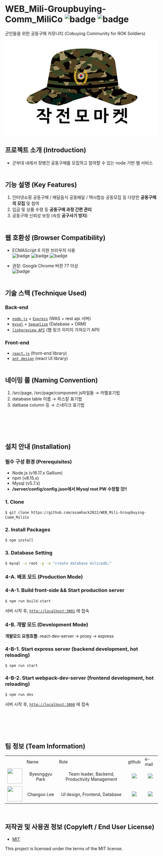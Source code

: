 # WEB_Mili-Groupbuying-Comm_MiliCo ![badge](https://img.shields.io/badge/license-MIT-blue) ![badge](https://img.shields.io/badge/node-16.17.0-blue)

군인들을 위한 공동구매 커뮤니티
(Cobuying Community for ROK Soldiers)

![Logo](https://raw.githubusercontent.com/osamhack2022/WEB_Mili-Groupbuying-Comm_MiliCo/main/src/assets/img/JJMicon.png)

## 프로젝트 소개 (Introduction)

- 군부대 내에서 장병간 공동구매를 모집하고 참여할 수 있는 node 기반 웹 서비스
  <br/><br/>

## 기능 설명 (Key Features)

1. 인터넷쇼핑 공동구매 / 배달음식 공동배달 / 택시합승 공동모집 등 다양한 **공동구매의 모집** 및 참여
2. 입금 및 상품 수령 등 **공동구매 과정 간편 관리**
3. 공동구매 신뢰성 보장 (속칭 **공구사기 방지**)
   <br/><br/>

## 웹 호환성 (Browser Compatibility)

- ECMAScript 6 지원 브라우저 사용  
  ![badge](https://img.shields.io/badge/chrome-51.0%2B-orange)
  ![badge](https://img.shields.io/badge/ie-15.0%2B-orange)
  ![badge](https://img.shields.io/badge/firefox-54.0%2B-orange)

- 권장: Google Chrome 버젼 77 이상  
  ![badge](https://img.shields.io/badge/chrome-77.0%2B-green)
  <br/><br/>

## 기술 스택 (Technique Used)

### Back-end

- [`node.js`](https://nodejs.org/ko/) + [`Express`](https://expressjs.com/ko/) (WAS + rest api 서버)
- [`mysql`](https://www.mysql.com/) + [`Sequelize`](https://sequelize.org/v4/) (Database + ORM)
- [`linkpreview API`](https://www.linkpreview.net/) (웹 링크 이미지 가져오기 API)

### Front-end

- [`react.js`](https://ko.reactjs.org/) (front-end library)
- [`ant design`](https://ant.design/) (react UI library)
  <br/><br/>

## 네이밍 룰 (Naming Convention)

1. /src/page, /src/page/component js파일들 → 카멜표기법
2. database table 이름 → 파스칼 표기법
3. datbase column 등 → 스네이크 표기법

<br/><br/>
<br/><br/>

## 설치 안내 (Installation)

### 필수 구성 환경 (Prerequisites)

- Node.js (v16.17.x Gallium)
- npm (v8.15.x)
- Mysql (v5.7.x)
- **/server/config/config.json에서 Mysql root PW 수정할 것!!**

### 1. Clone

```shell
$ git clone https://github.com/osamhack2022/WEB_Mili-Groupbuying-Comm_MiliCo
```

### 2. Install Packages

```bash
$ npm install
```

### 3. Database Setting

```bash
$ mysql -u root -p -e "create database milicodb;"
```

### 4-A. 배포 모드 (Production Mode)

### 4-A-1. Build front-side && Start production server

```shell
$ npm run build-start
```

서버 시작 후,
[`http://localhost:3001`](http://localhost:3001) 에 접속

### 4-B. 개발 모드 (Development Mode)

**개발모드 요청흐름**: react-dev-server → proxy → express

### 4-B-1. Start express server (backend development, hot reloading)

```shell
$ npm run start
```

### 4-B-2. Start webpack-dev-server (frontend development, hot reloading)

```shell
$ npm run dev
```

서버 시작 후,
[`http://localhost:3000`](http://localhost:3000) 에 접속

<br/><br/> <br/><br/>

## 팀 정보 (Team Information)

<table>
 <tr>
  <td></td>
  <td>Name</td>
  <td>Role</td>
  <td>github</td>
  <td>e-mail</td>
 </tr>
   
 <tr>
  <td align='center'><img src="https://avatars.githubusercontent.com/u/55678893?s=400&u=d33563c6434ee31ca9962788e006604cbaa51ca9&v=4" width="50" height="50"></td>
  <td align='center'>Byeonggyu Park</td>
  <td align='center'>Team leader, Backend, Productivity Management</td>
  <td align='center'><a href="https://github.com/ggyuchive"><img src="http://img.shields.io/badge/ggyuchive-green?style=social&logo=github"/></a></td>
  <td align='center'><a href="mailto:zarami1214@g.skku.edu"><img src="https://img.shields.io/badge/zarami1214@g.skku.edu-green?logo=gmail&style=social"/></a></td>
 </tr>

 <tr>
  <td align='center'><img src="https://avatars.githubusercontent.com/u/31601268?v=4" width="50" height="50"></td>
  <td align='center'>Changoo Lee</td>
  <td align='center'>UI design, Frontend, Database</td>
  <td align='center'><a href="https://github.com/changooo"><img src="http://img.shields.io/badge/changooo-green?style=social&logo=github"/></a></td>
  <td align='center'><a href="mailto:cgl00@g.skku.edu"><img src="https://img.shields.io/badge/cgl00@g.skku.edu-green?logo=gmail&style=social"/></a></td>
 </tr>
</table>

<br/>

## 저작권 및 사용권 정보 (Copyleft / End User License)

- [MIT](https://github.com/osam2020-WEB/Sample-ProjectName-TeamName/blob/master/license.md)

This project is licensed under the terms of the MIT license.

<!-- Copyright ⓒ 2022 MILICOM All Right Reserved -->

